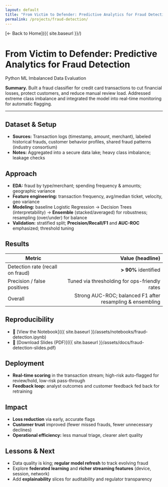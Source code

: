 ```yaml
---
layout: default
title: "From Victim to Defender: Predictive Analytics for Fraud Detection"
permalink: /projects/fraud-detection/
---
```


[← Back to Home]({{ site.baseurl }}/)

# From Victim to Defender: Predictive Analytics for Fraud Detection

<div class="badges">
  <span class="badge">Python</span>
  <span class="badge">ML</span>
  <span class="badge">Imbalanced Data</span>
  <span class="badge alt">Evaluation</span>
</div>

**Summary.** Built a fraud classifier for credit card transactions to cut financial losses, protect customers, and reduce manual review load. Addressed extreme class imbalance and integrated the model into real-time monitoring for automatic flagging.

---

## Dataset & Setup
- **Sources:** Transaction logs (timestamp, amount, merchant), labeled historical frauds, customer behavior profiles, shared fraud patterns (industry consortium)
- **Notes:** Aggregated into a secure data lake; heavy class imbalance; leakage checks

## Approach
- **EDA:** fraud by type/merchant; spending frequency & amounts; geographic variance
- **Feature engineering:** transaction frequency, avg/median ticket, velocity, geo variance
- **Modeling:** baseline Logistic Regression → Decision Trees (interpretability) → **Ensemble** (stacked/averaged) for robustness; resampling (over/under) for balance
- **Validation:** stratified split; **Precision/Recall/F1** and **AUC-ROC** emphasized; threshold tuning

## Results
| Metric | Value (headline) |
|---|---:|
| Detection rate (recall on fraud) | **> 90%** identified |
| Precision / false positives | Tuned via thresholding for ops-friendly rates |
| Overall | Strong AUC-ROC; balanced F1 after resampling & ensembling |

## Reproducibility
- 📓 [View the Notebook]({{ site.baseurl }}/assets/notebooks/fraud-detection.ipynb)
- 📑 [Download Slides (PDF)]({{ site.baseurl }}/assets/docs/fraud-detection-slides.pdf)

## Deployment
- **Real-time scoring** in the transaction stream; high-risk auto-flagged for review/hold, low-risk pass-through
- **Feedback loop:** analyst outcomes and customer feedback fed back for retraining

## Impact
- **Loss reduction** via early, accurate flags
- **Customer trust** improved (fewer missed frauds, fewer unnecessary declines)
- **Operational efficiency:** less manual triage, clearer alert quality

## Lessons & Next
- Data quality is king; **regular model refresh** to track evolving fraud
- Explore **federated learning** and **richer streaming features** (device, session, network)
- Add **explainability** slices for auditability and regulator transparency
